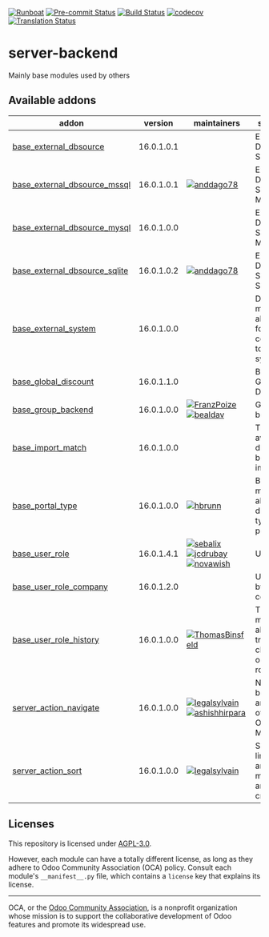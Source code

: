
[![Runboat](https://img.shields.io/badge/runboat-Try%20me-875A7B.png)](https://runboat.odoo-community.org/builds?repo=OCA/server-backend&target_branch=16.0)
[![Pre-commit Status](https://github.com/OCA/server-backend/actions/workflows/pre-commit.yml/badge.svg?branch=16.0)](https://github.com/OCA/server-backend/actions/workflows/pre-commit.yml?query=branch%3A16.0)
[![Build Status](https://github.com/OCA/server-backend/actions/workflows/test.yml/badge.svg?branch=16.0)](https://github.com/OCA/server-backend/actions/workflows/test.yml?query=branch%3A16.0)
[![codecov](https://codecov.io/gh/OCA/server-backend/branch/16.0/graph/badge.svg)](https://codecov.io/gh/OCA/server-backend)
[![Translation Status](https://translation.odoo-community.org/widgets/server-backend-16-0/-/svg-badge.svg)](https://translation.odoo-community.org/engage/server-backend-16-0/?utm_source=widget)

<!-- /!\ do not modify above this line -->

# server-backend

Mainly base modules used by others

<!-- /!\ do not modify below this line -->

<!-- prettier-ignore-start -->

[//]: # (addons)

Available addons
----------------
addon | version | maintainers | summary
--- | --- | --- | ---
[base_external_dbsource](base_external_dbsource/) | 16.0.1.0.1 |  | External Database Sources
[base_external_dbsource_mssql](base_external_dbsource_mssql/) | 16.0.1.0.1 | [![anddago78](https://github.com/anddago78.png?size=30px)](https://github.com/anddago78) | External Database Source - MSSQL
[base_external_dbsource_mysql](base_external_dbsource_mysql/) | 16.0.1.0.0 |  | External Database Source - MySQL
[base_external_dbsource_sqlite](base_external_dbsource_sqlite/) | 16.0.1.0.2 | [![anddago78](https://github.com/anddago78.png?size=30px)](https://github.com/anddago78) | External Database Source - SQLite
[base_external_system](base_external_system/) | 16.0.1.0.0 |  | Data models allowing for connection to external systems.
[base_global_discount](base_global_discount/) | 16.0.1.1.0 |  | Base Global Discount
[base_group_backend](base_group_backend/) | 16.0.1.0.0 | [![FranzPoize](https://github.com/FranzPoize.png?size=30px)](https://github.com/FranzPoize) [![bealdav](https://github.com/bealdav.png?size=30px)](https://github.com/bealdav) | Group backend
[base_import_match](base_import_match/) | 16.0.1.0.0 |  | Try to avoid duplicates before importing
[base_portal_type](base_portal_type/) | 16.0.1.0.0 | [![hbrunn](https://github.com/hbrunn.png?size=30px)](https://github.com/hbrunn) | Base module to allow different types of portals
[base_user_role](base_user_role/) | 16.0.1.4.1 | [![sebalix](https://github.com/sebalix.png?size=30px)](https://github.com/sebalix) [![jcdrubay](https://github.com/jcdrubay.png?size=30px)](https://github.com/jcdrubay) [![novawish](https://github.com/novawish.png?size=30px)](https://github.com/novawish) | User roles
[base_user_role_company](base_user_role_company/) | 16.0.1.2.0 |  | User roles by company
[base_user_role_history](base_user_role_history/) | 16.0.1.0.0 | [![ThomasBinsfeld](https://github.com/ThomasBinsfeld.png?size=30px)](https://github.com/ThomasBinsfeld) | This module allows to track the changes on users roles.
[server_action_navigate](server_action_navigate/) | 16.0.1.0.0 | [![legalsylvain](https://github.com/legalsylvain.png?size=30px)](https://github.com/legalsylvain) [![ashishhirpara](https://github.com/ashishhirpara.png?size=30px)](https://github.com/ashishhirpara) | Navigate between any items of any Odoo Models
[server_action_sort](server_action_sort/) | 16.0.1.0.0 | [![legalsylvain](https://github.com/legalsylvain.png?size=30px)](https://github.com/legalsylvain) | Sort any lines of any models by any criterias

[//]: # (end addons)

<!-- prettier-ignore-end -->

## Licenses

This repository is licensed under [AGPL-3.0](LICENSE).

However, each module can have a totally different license, as long as they adhere to Odoo Community Association (OCA)
policy. Consult each module's `__manifest__.py` file, which contains a `license` key
that explains its license.

----
OCA, or the [Odoo Community Association](http://odoo-community.org/), is a nonprofit
organization whose mission is to support the collaborative development of Odoo features
and promote its widespread use.
